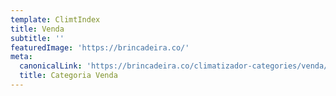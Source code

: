 ```yaml
---
template: ClimtIndex
title: Venda
subtitle: ''
featuredImage: 'https://brincadeira.co/'
meta:
  canonicalLink: 'https://brincadeira.co/climatizador-categories/venda/'
  title: Categoria Venda
---
```

